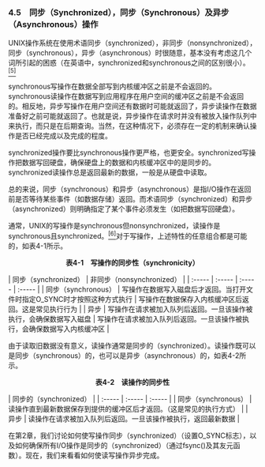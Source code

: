 ### 4.5　同步（Synchronized），同步（Synchronous）及异步（Asynchronous）操作

UNIX操作系统在使用术语同步（synchronized），非同步（nonsynchronized），同步（synchronous），异步（asynchronous）时很随意，基本没有考虑这几个词所引起的困惑（在英语中，synchronized和synchronous之间的区别很小）。<a class="my_markdown" href="['#anchor45']"><sup class="my_markdown">[5]</sup></a>

synchronous写操作在数据全部写到内核缓冲区之前是不会返回的。synchronous读操作在数据写到应用程序在用户空间的缓冲区之前是不会返回的。相反地，异步写操作在用户空间还有数据时可能就返回了，异步读操作在数据准备好之前可能就返回了。也就是说，异步操作在请求时并没有被放入操作队列中来执行，而只是在后期查询。当然，在这种情况下，必须存在一定的机制来确认操作是否已经完成以及完成的程度。

synchronized操作要比synchronous操作更严格，也更安全。synchronized写操作把数据写回硬盘，确保硬盘上的数据和内核缓冲区中的是同步的。synchronized读操作总是返回最新的数据，一般是从硬盘中读取。

总的来说，同步（synchronous）和异步（asynchronous）是指I/O操作在返回前是否等待某些事件（如数据存储）返回。而术语同步（synchronized）和异步（asynchronized）则明确指定了某个事件必须发生（如把数据写回硬盘）。

通常，UNIX的写操作是synchronous但nonsynchronized，读操作是synchronous且synchronized。<a class="my_markdown" href="['#anchor46']"><sup class="my_markdown">[6]</sup></a>对于写操作，上述特性的任意组合都是可能的，如表4-1所示。

<center class="my_markdown"><b class="my_markdown">表4-1　写操作的同步性（synchronicity）</b></center>

| 同步（synchronized） | 非同步（nonsynchronized） |
| :-----  | :-----  | :-----  | :-----  |
| 同步（synchronous） | 写操作在数据写入磁盘后才返回。当打开文件时指定O_SYNC时才按照这种方式执行 | 写操作在数据保存入内核缓冲区后返回。这是常见执行行为 |
| 异步 | 写操作在请求被加入队列后返回。一旦该操作被执行，会确保数据写入磁盘 | 写操作在请求被加入队列后返回。一旦该操作被执行，会确保数据写入内核缓冲区 |

由于读取旧数据没有意义，读操作通常是同步的（synchronized）。读操作既可以是同步（synchronous）的，也可以是异步（asynchronous）的，如表4-2所示。

<center class="my_markdown"><b class="my_markdown">表4-2　读操作的同步性</b></center>

| 同步的（synchronized） |
| :-----  | :-----  | :-----  |
| 同步（synchronous） | 读操作直到最新数据保存到提供的缓冲区后才返回。（这是常见的执行方式） |
| 异步 | 读操作在请求被加入队列后返回。一旦该操作被执行，返回最新数据 |

在第2章，我们讨论如何使写操作同步（synchronized）（设置O_SYNC标志），以及如何确保所有I/O操作是同步的（synchronized）（通过fsync()及其友元函数）。现在，我们来看看如何使读写操作异步完成。

